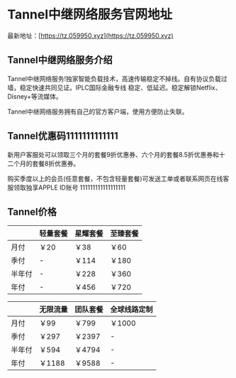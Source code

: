 # Tannel中继网络服务官网地址

最新地址：[https://tz.059950.xyz](https://tz.059950.xyz)

## Tannel中继网络服务介绍

Tannel中继网络服务!独家智能负载技术，高速传输稳定不掉线。自有协议负载过墙，稳定快速共同见证。IPLC国际金融专线 稳定、低延迟。稳定解锁Netflix、Disney+等流媒体。

Tannel中继网络服务拥有自己的官方客户端，使用方便防止失联。

## Tannel优惠码1111111111111

新用户客服处可以领取三个月的套餐9折优惠券、六个月的套餐8.5折优惠券和十二个月的套餐8折优惠券。

购买季度以上的会员(任意套餐，不包含轻量套餐)可发送工单或者联系网页在线客服领取独享APPLE ID账号
111111111111111111
## Tannel价格

||轻量套餐|星耀套餐|至臻套餐|
|----|----|----|----|
|月付|￥20|￥38|￥60|
|季付|-|￥114|￥180|
|半年付|-|￥228|￥360|
|年付|-|￥456|￥720|

||无限流量|团队套餐|全球线路定制|
|----|----|----|----|
|月付|￥99|￥799|￥1000|
|季付|￥297|￥2397|-|
|半年付|￥594|￥4794|-|
|年付|￥1188|￥9588|-|
